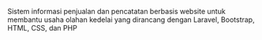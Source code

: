 Sistem informasi penjualan dan pencatatan berbasis website untuk membantu usaha olahan kedelai yang dirancang dengan Laravel, Bootstrap, HTML, CSS, dan PHP
